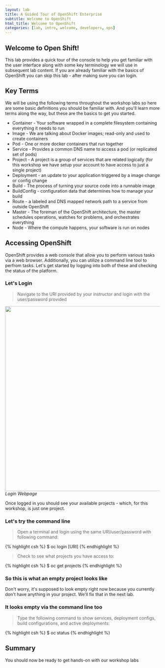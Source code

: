 ```yaml
---
layout: lab
title: A Guided Tour of OpenShift Enterprise
subtitle: Welcome to OpenShift
html_title: Welcome to OpenShift
categories: [lab, intro, welcome, developers, ops]
---
```


## Welcome to Open Shift!
This lab provides a quick tour of the console to help you get familiar with the user interface along with some key terminology we will use in subsequent lab content.  If you are already familiar with the basics of OpenShift you can skip this lab - after making sure you can login.

## Key Terms
We will be using the following terms throughout the workshop labs so here are some basic definitions you should be familiar with.  And you'll learn more terms along the way, but these are the basics to get you started.

* Container - Your software wrapped in a complete filesystem containing everything it needs to run
* Image - We are talking about Docker images; read-only and used to create containers
* Pod - One or more docker containers that run together
* Service - Provides a common DNS name to access a pod (or replicated set of pods)
* Project - A project is a group of services that are related logically (for this workshop we have setup your account to have access to just a single project)
* Deployment - an update to your application triggered by a image change or config change
* Build - The process of turning your source code into a runnable image
* BuildConfig - configuration data that determines how to manage your build
* Route - a labeled and DNS mapped network path to a service from outside OpenShift
* Master - The foreman of the OpenShift architecture, the master schedules operations, watches for problems, and orchestrates everything
* Node - Where the compute happens, your software is run on nodes

## Accessing OpenShift
OpenShift provides a web console that allow you to perform various tasks via a web browser.  Additionally, you can utilize a command line tool to perfrom tasks.  Let's get started by logging into both of these and checking the status of the platform.

### Let's Login
> Navigate to the URI provided by your instructor and login with the user/password provided 

<img src="{{ site.baseurl }}/www/screenshots/ose-login.png" width="600"/><br/>
*Login Webpage*

Once logged in you should see your available projects - which, for this workshop, is just one project.

### Let's try the command line
> <i class="fa fa-terminal"></i> Open a terminal and login using the same URI/user/password with following command:

{% highlight csh %}
$ oc login [URI]
{% endhighlight %}

> <i class="fa fa-terminal"></i> Check to see what projects you have access to:

{% highlight csh %}
$ oc get projects
{% endhighlight %}

### So this is what an empty project looks like
Don't worry, it's supposed to look empty right now because you currently don't have anything in your project.  We'll fix that in the next lab.

### It looks empty via the command line too
> <i class="fa fa-terminal"></i> Type the following command to show services, deployment configs, build configurations, and active deployments:

{% highlight csh %}
$ oc status
{% endhighlight %}

## Summary
You should now be ready to get hands-on with our workshop labs
